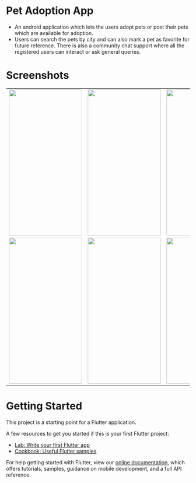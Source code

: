 # Pet Adoption App

- An android application which lets the users adopt pets or post their pets which are available for
adoption.
- Users can search the pets by city and can also mark a pet as favorite for future reference. There is also a
community chat support where all the registered users can interact or ask general queries.

# Screenshots
<table>
  <tr>
    <td><img src="https://user-images.githubusercontent.com/20441828/151650481-7f2b4e9f-3213-4f71-ab77-d1ce46c11841.jpg" width=200 height=400></td>
    <td><img src="https://user-images.githubusercontent.com/20441828/151650569-b2dcbe46-096c-4744-a4a2-5f2a99bd4419.jpg" width=200 height=400></td>
    <td><img src="https://user-images.githubusercontent.com/20441828/151650572-004ba8ed-b1f1-4e70-aa46-930824a72e23.jpg" width=200 height=400></td>
  </tr>
  <tr>
    <td><img src="https://user-images.githubusercontent.com/20441828/151650570-f34ac522-65d8-4daa-9497-fa5262a982e5.jpg" width=200 height=400></td>
    <td><img src="https://user-images.githubusercontent.com/20441828/151650557-364be2c1-907d-4639-9c94-753bfed93bfc.jpg" width=200 height=400></td>
    <td><img src="https://user-images.githubusercontent.com/20441828/151650433-1678dd82-6ba8-4b4e-9cd3-f9ed7a85699c.jpg" width=200 height=400></td>
  </tr>
 </table>

# Getting Started

This project is a starting point for a Flutter application.

A few resources to get you started if this is your first Flutter project:

- [Lab: Write your first Flutter app](https://flutter.dev/docs/get-started/codelab)
- [Cookbook: Useful Flutter samples](https://flutter.dev/docs/cookbook)

For help getting started with Flutter, view our
[online documentation](https://flutter.dev/docs), which offers tutorials,
samples, guidance on mobile development, and a full API reference.

